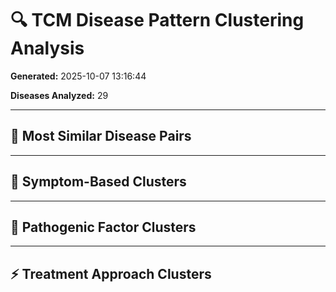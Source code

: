 # 🔍 TCM Disease Pattern Clustering Analysis

**Generated:** 2025-10-07 13:16:44

**Diseases Analyzed:** 29

---

## 🔗 Most Similar Disease Pairs


---

## 🎯 Symptom-Based Clusters


---

## 🧠 Pathogenic Factor Clusters


---

## ⚡ Treatment Approach Clusters
